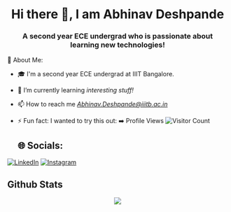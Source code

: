 <h1 align="center"> Hi there 👋, I am Abhinav Deshpande </h1>
<h3 align = "center"> A second year ECE undergrad who is passionate about learning new technologies! </h3>

💫 About Me:

- 🎓 I'm a second year ECE undergrad at IIIT Bangalore.   

- 🌱 I’m currently learning *interesting stuff!*

- 📫 How to reach me *Abhinav.Deshpande@iiitb.ac.in*
- ⚡ Fun fact: I wanted to try this out: ➡️ Profile Views 
![Visitor Count](https://profile-counter.glitch.me/{Abhinav-gh}/count.svg)
  ## 🌐 Socials:
[![LinkedIn](https://img.shields.io/badge/LinkedIn-%230077B5.svg?logo=linkedin&logoColor=white)](https://www.linkedin.com/in/abhinav-deshpande-97495a24b/) 
[![Instagram](https://img.shields.io/badge/Instagram-%23E4405F.svg?logo=Instagram&logoColor=white)](https://www.instagram.com/_abhinav__7_7/) 

  ## Github Stats
<div align="center"><img src="https://github-readme-stats.vercel.app/api/top-langs/?username=Abhinav-gh&hide_border=true&layout=compact" align="center" /></div>  






<!--
**Abhinav-gh/Abhinav-gh** is a ✨ _special_ ✨ repository because its `README.md` (this file) appears on your GitHub profile.

Here are some ideas to get you started:

- 🔭 I’m currently working on ...
- 🌱 I’m currently learning ...
- 👯 I’m looking to collaborate on ...
- 🤔 I’m looking for help with ...
- 💬 Ask me about ...
- 📫 How to reach me: ...
- 😄 Pronouns: ...
- ⚡ Fun fact: ...
-->
